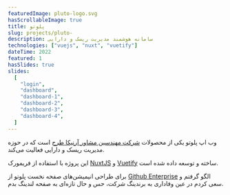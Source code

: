 ```yaml
---
featuredImage: pluto-logo.svg
hasScrollableImage: true
title: پلوتو
slug: projects/pluto-
description: سامانه هوشمند مدیریت ریسک و دارایی
technologies: ["vuejs", "nuxt", "vuetify"]
dateTime: 2022
featured: 1
hasSlides: true
slides:
  [
    "login",
    "dashboard",
    "dashboard-1",
    "dashboard-2",
    "dashboard-3",
    "dashboard-4",
  ]
---
```


وب اپ پلوتو یکی از محصولات [شرکت مهندسین مشاور آرنیکا طرح](https://arnika.ai) است که در حوزه مدیریت ریسک و دارایی فعالیت
می‌کند.

این پروژه با استفاده از فریمورک [NuxtJS](https://nuxtjs.org) و [Vuetify](https://vuetifyjs.com) ساخته و توسعه داده شده
است.

برای طراحی انیمیشن‌های صفحه نخست پلوتو از [Github Enterprise](https://github.com/enterprise) الگو گرفتم و سعی کردم در
عین وفاداری به برندینگ شرکت، حس و حال تازه‌ای به صفحه لندینگ بدم.
